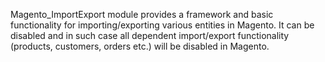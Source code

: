 Magento_ImportExport module provides a framework and basic functionality for importing/exporting various entities in Magento.
It can be disabled and in such case all dependent import/export functionality (products, customers, orders etc.) will be disabled in Magento.
